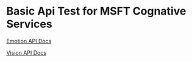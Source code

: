 # Basic Api Test for MSFT Cognative Services

[Emotion API Docs](https://dev.projectoxford.ai/docs/services/5639d931ca73072154c1ce89/operations/563b31ea778daf121cc3a5fa)

[Vision API Docs](https://dev.projectoxford.ai/docs/services/56f91f2d778daf23d8ec6739/operations/56f91f2e778daf14a499e200)
